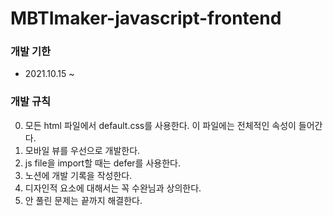 # MBTImaker-javascript-frontend

### 개발 기한

- 2021.10.15 ~

### 개발 규칙

0. 모든 html 파일에서 default.css를 사용한다. 이 파일에는 전체적인 속성이 들어간다.
1. 모바일 뷰를 우선으로 개발한다.
2. js file을 import할 때는 defer를 사용한다.
3. 노션에 개발 기록을 작성한다.
4. 디자인적 요소에 대해서는 꼭 수완님과 상의한다.
5. 안 풀린 문제는 끝까지 해결한다.
